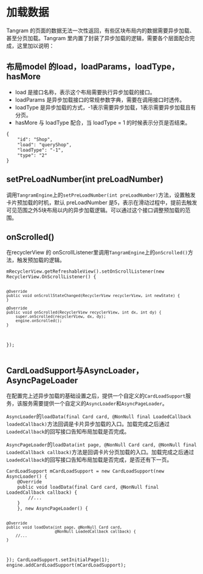 <div>
<h1 class="page__title" itemprop="headline">加载数据
</h1>
<p>Tangram 的页面的数据无法一次性返回，有些区块布局内的数据需要异步加载、甚至分页加载。Tangram 里内置了封装了异步加载的逻辑，需要各个层面配合完成，这里加以说明：</p>

<h2 id="布局model-的loadloadparamsloadtypehasmore">布局model 的load，loadParams，loadType，hasMore</h2>

<ul>
  <li>load 是接口名称，表示这个布局需要执行异步加载的接口。</li>
  <li>loadParams 是异步加载接口的常规参数字典，需要在调用接口时透传。</li>
  <li>loadType 是异步加载的方式，-1表示需要异步加载，1表示需要异步加载且有分页。</li>
  <li>hasMore 与 loadType 配合，当 loadType = 1 的时候表示分页是否结束。</li>
</ul>

<div class="highlighter-rouge"><pre class="highlight"><code><span class="p">{</span><span class="w">
	</span><span class="nt">"id"</span><span class="p">:</span><span class="w"> </span><span class="s2">"Shop"</span><span class="p">,</span><span class="w">
	</span><span class="nt">"load"</span><span class="p">:</span><span class="w"> </span><span class="s2">"queryShop"</span><span class="p">,</span><span class="w">
	</span><span class="nt">"loadType"</span><span class="p">:</span><span class="w"> </span><span class="s2">"-1"</span><span class="p">,</span><span class="w">
	</span><span class="nt">"type"</span><span class="p">:</span><span class="w"> </span><span class="s2">"2"</span><span class="w">
</span><span class="p">}</span><span class="w">
</span></code></pre>
</div>

<h2 id="setpreloadnumberint-preloadnumber">setPreLoadNumber(int preLoadNumber)</h2>

<p>调用<code class="highlighter-rouge">TangramEngine</code>上的<code class="highlighter-rouge">setPreLoadNumber(int preLoadNumber)</code>方法，设置触发卡片预加载的时机，默认 preLoadNumber 是5，表示在滑动过程中，提前去触发可见范围之外5块布局以内的异步加载逻辑。可以通过这个接口调整预加载的范围。</p>

<h2 id="onscrolled">onScrolled()</h2>

<p>在recyclerView 的 onScrollListener里调用<code class="highlighter-rouge">TangramEngine</code>上的<code class="highlighter-rouge">onScrolled()</code>方法，触发预加载的逻辑。</p>

<div class="highlighter-rouge"><pre class="highlight"><code>mRecyclerView.getRefreshableView().setOnScrollListener(new RecyclerView.OnScrollListener() {

    @Override
    public void onScrollStateChanged(RecyclerView recyclerView, int newState) {
    }

    @Override
    public void onScrolled(RecyclerView recyclerView, int dx, int dy) {
        super.onScrolled(recyclerView, dx, dy);
        engine.onScrolled();
    }
});
</code></pre>
</div>

<h2 id="cardloadsupport与asyncloaderasyncpageloader">CardLoadSupport与AsyncLoader，AsyncPageLoader</h2>

<p>在配置完上述异步加载的基础设置之后，提供一个自定义的<code class="highlighter-rouge">CardLoadSupport</code>服务，该服务需要提供一个自定义的<code class="highlighter-rouge">AsyncLoader</code>和<code class="highlighter-rouge">AsyncPageLoader</code>。</p>

<p><code class="highlighter-rouge">AsyncLoader</code>的<code class="highlighter-rouge">loadData(final Card card, @NonNull final LoadedCallback loadedCallback)</code>方法回调是卡片异步加载的入口。加载完成之后通过<code class="highlighter-rouge">LoadedCallback</code>的回写接口告知布局加载是否完成。</p>

<p><code class="highlighter-rouge">AsyncPageLoader</code>的<code class="highlighter-rouge">loadData(int page, @NonNull Card card, @NonNull final LoadedCallback callback)</code>方法是回调卡片分页加载的入口。加载完成之后通过<code class="highlighter-rouge">LoadedCallback</code>的回写接口告知布局加载是否完成，是否还有下一页。</p>

<div class="highlighter-rouge"><pre class="highlight"><code>CardLoadSupport mCardLoadSupport = new CardLoadSupport(new AsyncLoader() {
    @Override
    public void loadData(final Card card, @NonNull final LoadedCallback callback) {
        //...
    }
    }, new AsyncPageLoader() {

    @Override
    public void loadData(int page, @NonNull Card card,
                         @NonNull LoadedCallback callback) {
        //...
    }
});
CardLoadSupport.setInitialPage(1);
engine.addCardLoadSupport(mCardLoadSupport);
</code></pre>
</div>
